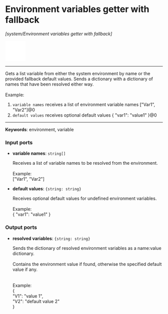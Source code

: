 # Environment variables getter with fallback

_[system/Environment variables getter with fallback]_

![icon](</assets/icons/11e997ab-33d0-473a-aa56-1e2fe4d30d5c.png>)

---

Gets a list variable from either the system environment by name or the provided fallback default values. Sends a dictionary with a dictionary of names that have been resolved either way.<br>
<br>
Example: <br>
1. `variable names` receives a list of environment variable names ["Var1", "Var2"]@0<br>
2. `default values` receives optional default values { "var1": "value1" }@0<br>

---

__Keywords__: environment, variable

### Input ports

* __variable names__: ` string[] `

    Receives a list of variable names to be resolved from the environment.<br>
    <br>
    Example:<br>
    ["Var1", "Var2"]<br>


* __default values__: ` {string: string} `

    Receives optional default values for undefined environment variables.<br>
    <br>
    Example:<br>
    { "var1": "value1" }<br>

### Output ports

* __resolved variables__: ` {string: string} `

    Sends the dictionary of resolved environment variables as a name:value dictionary.<br>
    <br>
    Contains the environment value if found, otherwise the specified default value if any.<br>
    <br>
    <br>
    Example:<br>
    {<br>
      "V1": "value 1",<br>
      "V2": "default value 2"<br>
    }<br>

